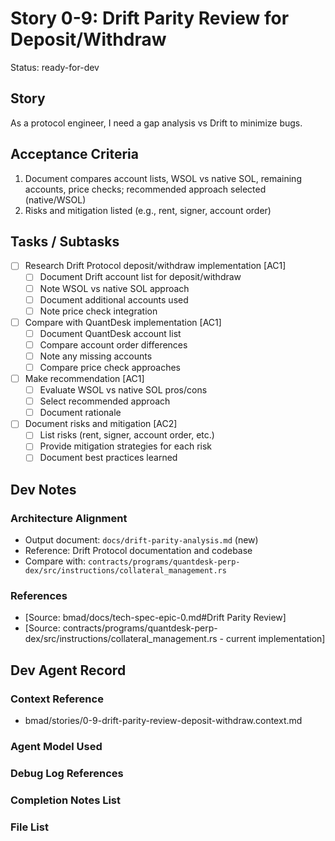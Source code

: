 # Story 0-9: Drift Parity Review for Deposit/Withdraw

Status: ready-for-dev

## Story

As a protocol engineer, I need a gap analysis vs Drift to minimize bugs.

## Acceptance Criteria

1. Document compares account lists, WSOL vs native SOL, remaining accounts, price checks; recommended approach selected (native/WSOL)
2. Risks and mitigation listed (e.g., rent, signer, account order)

## Tasks / Subtasks

- [ ] Research Drift Protocol deposit/withdraw implementation [AC1]
  - [ ] Document Drift account list for deposit/withdraw
  - [ ] Note WSOL vs native SOL approach
  - [ ] Document additional accounts used
  - [ ] Note price check integration
- [ ] Compare with QuantDesk implementation [AC1]
  - [ ] Document QuantDesk account list
  - [ ] Compare account order differences
  - [ ] Note any missing accounts
  - [ ] Compare price check approaches
- [ ] Make recommendation [AC1]
  - [ ] Evaluate WSOL vs native SOL pros/cons
  - [ ] Select recommended approach
  - [ ] Document rationale
- [ ] Document risks and mitigation [AC2]
  - [ ] List risks (rent, signer, account order, etc.)
  - [ ] Provide mitigation strategies for each risk
  - [ ] Document best practices learned

## Dev Notes

### Architecture Alignment
- Output document: `docs/drift-parity-analysis.md` (new)
- Reference: Drift Protocol documentation and codebase
- Compare with: `contracts/programs/quantdesk-perp-dex/src/instructions/collateral_management.rs`

### References
- [Source: bmad/docs/tech-spec-epic-0.md#Drift Parity Review]
- [Source: contracts/programs/quantdesk-perp-dex/src/instructions/collateral_management.rs - current implementation]

## Dev Agent Record

### Context Reference

- bmad/stories/0-9-drift-parity-review-deposit-withdraw.context.md

### Agent Model Used

### Debug Log References

### Completion Notes List

### File List


